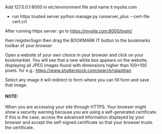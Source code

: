 Add 127.0.0.1:8000 in etc/environment file and name it mysite.com

- run https trusted server
  python manage.py runserver_plus --cert-file cert.crt

After running https server: go to https://mysite.com:8000/login/

then reigster/login then drag the BOOKMARK IT button to the bookmarks toolbar of your browser

Open a website of your own choice in your browser and click on your bookmarklet.
You will see that a new white box appears on the website, displaying all JPEG images found with dimensions higher than 100×100 pixels.
for e.g.: https://www.shutterstock.com/search/rajasthan


Select any image it will redirect to form where you can fill form and save that image.


#### NOTE:
  When you are accessing your site through HTTPS. Your browser might show a security
  warning because you are using a self-generated certificate. If this is the case, access
  the advanced information displayed by your browser and accept the self-signed
  certificate so that your browser trusts the certificate.